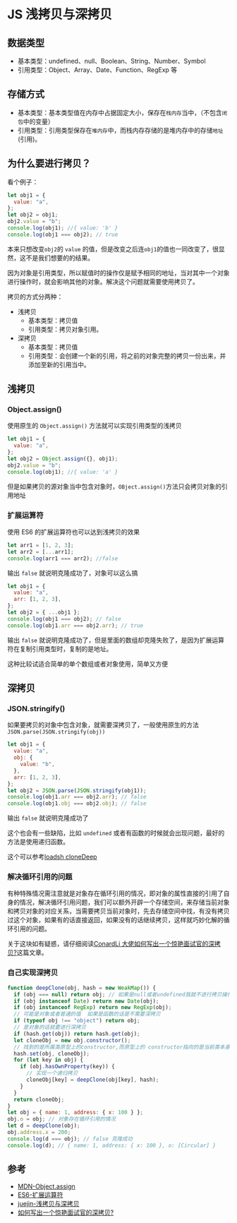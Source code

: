 # JS 浅拷贝与深拷贝

## 数据类型

- 基本类型：undefined、null、Boolean、String、Number、Symbol
- 引用类型：Object、Array、Date、Function、RegExp 等

## 存储方式

- 基本类型：基本类型值在内存中占据固定大小，保存在`栈内存`当中，（不包含`闭包`中的变量）
- 引用类型：引用类型保存在`堆内存`中，而栈内存存储的是堆内存中的存储`地址`(引用)。

## 为什么要进行拷贝？

看个例子：

```js
let obj1 = {
  value: "a",
};
let obj2 = obj1;
obj2.value = "b";
console.log(obj1); //{ value: 'b' }
console.log(obj1 === obj2); // true
```

本来只想改变`obj2`的 `value` 的值，但是改变之后连`obj1`的值也一同改变了，很显然，这不是我们想要的的结果。

因为对象是引用类型，所以赋值时的操作仅是赋予相同的地址，当对其中一个对象进行操作时，就会影响其他的对象。解决这个问题就需要使用拷贝了。

拷贝的方式分两种：

- 浅拷贝
  - 基本类型：拷贝值
  - 引用类型：拷贝对象引用。
- 深拷贝
  - 基本类型：拷贝值
  - 引用类型：会创建一个新的引用，将之前的对象完整的拷贝一份出来，并添加至新的引用当中。

## 浅拷贝

### Object.assign()

使用原生的 `Object.assign()` 方法就可以实现引用类型的浅拷贝

```js
let obj1 = {
  value: "a",
};
let obj2 = Object.assign({}, obj1);
obj2.value = "b";
console.log(obj1); //{ value: 'a' }
```

但是如果拷贝的源对象当中包含对象时，`OBject.assign()`方法只会拷贝对象的引用地址

### 扩展运算符

使用 ES6 的扩展运算符也可以达到浅拷贝的效果

```js
let arr1 = [1, 2, 3];
let arr2 = [...arr1];
console.log(arr1 === arr2); //false
```

输出 `false` 就说明克隆成功了，对象可以这么搞

```js
let obj1 = {
  value: "a",
  arr: [1, 2, 3],
};
let obj2 = { ...obj1 };
console.log(obj1 === obj2); // false
console.log(obj1.arr === obj2.arr); // true
```

输出 `false` 就说明克隆成功了，但是里面的数组却克隆失败了，是因为扩展运算符在复制引用类型时，复制的是地址。

这种比较试适合简单的单个数组或者对象使用，简单又方便

## 深拷贝

### JSON.stringify()

如果要拷贝的对象中包含对象，就需要深拷贝了，一般使用原生的方法`JSON.parse(JSON.stringify(obj))`

```js
let obj1 = {
  value: "a",
  obj: {
    value: "b",
  },
  arr: [1, 2, 3],
};
let obj2 = JSON.parse(JSON.stringify(obj1));
console.log(obj1.arr === obj2.arr); // false
console.log(obj1.obj === obj2.obj); // false
```

输出 `false` 就说明克隆成功了

这个也会有一些缺陷，比如 `undefined` 或者有函数的时候就会出现问题，最好的方法是使用递归函数。

这个可以参考[loadsh cloneDeep](https://github.com/lodash/lodash/blob/master/cloneDeep.js)

### 解决循环引用的问题

有种特殊情况需注意就是对象存在循环引用的情况，即对象的属性直接的引用了自身的情况，解决循环引用问题，我们可以额外开辟一个存储空间，来存储当前对象和拷贝对象的对应关系，当需要拷贝当前对象时，先去存储空间中找，有没有拷贝过这个对象，如果有的话直接返回，如果没有的话继续拷贝，这样就巧妙化解的循环引用的问题。

关于这块如有疑惑，请仔细阅读[ConardLi 大佬如何写出一个惊艳面试官的深拷贝?](https://segmentfault.com/a/1190000020255831)这篇文章。

### 自己实现深拷贝

```js
function deepClone(obj, hash = new WeakMap()) {
  if (obj === null) return obj; // 如果是null或者undefined我就不进行拷贝操作
  if (obj instanceof Date) return new Date(obj);
  if (obj instanceof RegExp) return new RegExp(obj);
  // 可能是对象或者普通的值  如果是函数的话是不需要深拷贝
  if (typeof obj !== "object") return obj;
  // 是对象的话就要进行深拷贝
  if (hash.get(obj)) return hash.get(obj);
  let cloneObj = new obj.constructor();
  // 找到的是所属类原型上的constructor,而原型上的 constructor指向的是当前类本身
  hash.set(obj, cloneObj);
  for (let key in obj) {
    if (obj.hasOwnProperty(key)) {
      // 实现一个递归拷贝
      cloneObj[key] = deepClone(obj[key], hash);
    }
  }
  return cloneObj;
}
let obj = { name: 1, address: { x: 100 } };
obj.o = obj; // 对象存在循环引用的情况
let d = deepClone(obj);
obj.address.x = 200;
console.log(d === obj); // false 克隆成功
console.log(d); // { name: 1, address: { x: 100 }, o: [Circular] }
```

## 参考

- [MDN-Object.assign](https://developer.mozilla.org/zh-CN/docs/Web/JavaScript/Reference/Global_Objects/Object/assign)
- [ES6-扩展运算符](https://es6.ruanyifeng.com/#docs/array#%E6%89%A9%E5%B1%95%E8%BF%90%E7%AE%97%E7%AC%A6)
- [juejin-浅拷贝与深拷贝](https://juejin.im/post/6844904197595332622#heading-13)
- [如何写出一个惊艳面试官的深拷贝?](https://segmentfault.com/a/1190000020255831)
